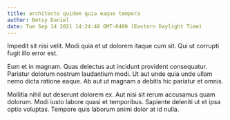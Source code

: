 ```yaml
---
title: architecto quidem quia eaque tempora
author: Betsy Daniel
date: Tue Sep 14 2021 14:24:48 GMT-0400 (Eastern Daylight Time)
---
```

Impedit sit nisi velit. Modi quia et ut dolorem itaque cum sit. Qui ut corrupti fugit illo error est.

 Eum et in magnam. Quas delectus aut incidunt provident consequatur. Pariatur dolorum nostrum laudantium modi. Ut aut unde quia unde ullam nemo dicta ratione eaque. Ab aut ut magnam a debitis hic pariatur et omnis.

 Mollitia nihil aut deserunt dolorem ex. Aut nisi sit rerum accusamus quam dolorum. Modi iusto labore quasi et temporibus. Sapiente deleniti ut et ipsa optio voluptas. Tempore quis laborum animi dolor at id nulla.